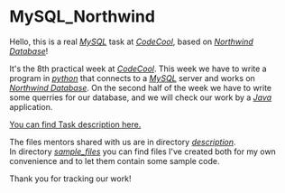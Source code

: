 # MySQL_Northwind
Hello, this is a real [*MySQL*](https://dev.mysql.com/) task at [*CodeCool*](https://www.codecool.com/), based on [*Northwind Database*](https://theaccessbuddy.wordpress.com/2011/07/03/northwind-database-explained/)!

It's the 8th practical week at [*CodeCool*](https://www.codecool.com/). This week we have to write a program in [*python*](https://www.python.org/) that connects to a [*MySQL*](https://dev.mysql.com/) server and works on [*Northwind Database*](https://theaccessbuddy.wordpress.com/2011/07/03/northwind-database-explained/).
On the second half of the week we have to write some querries for our database, and we will check our work by a [*Java*](https://www.java.com/en/) application.

[You can find Task description here.](description.md)

The files mentors shared with us are in directory [*description*](description/).  
In directory [*sample_files*](sample_files/) you can find files I've created both for my own convenience and to let them contain some sample code.

Thank you for tracking our work!
